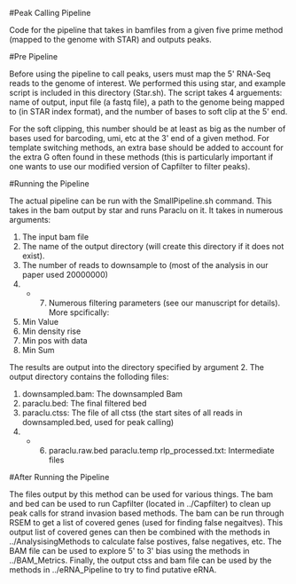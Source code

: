 #Peak Calling Pipeline

Code for the pipeline that takes in bamfiles from a given five prime method (mapped to the genome with STAR) and outputs peaks.

#Pre Pipeline

Before using the pipeline to call peaks, users must map the 5' RNA-Seq reads to the genome of interest. We performed this using star, and example script is included in this directory (Star.sh). The script takes 4 arguements: name of output, input file (a fastq file), a path to the genome being mapped to (in STAR index format), and the number of bases to soft clip at the 5' end.

For the soft clipping, this number should be at least as big as the number of bases used for barcoding, umi, etc at the 3' end of a given method. For template switching methods, an extra base should be added to account for the extra G often found in these methods (this is particularly important if one wants to use our modified version of Capfilter to filter peaks).

#Running the Pipeline

The actual pipeline can be run with the SmallPipeline.sh command. This takes in the bam output by star and runs Paraclu on it. It takes in numerous arguments:
1) The input bam file
2) The name of the output directory (will create this directory if it does not exist).
3) The number of reads to downsample to (most of the analysis in our paper used 20000000)
4) - 7) Numerous filtering parameters (see our manuscript for details). More spcifically:
4) Min Value
5) Min density rise
6) Min pos with data
7) Min Sum

The results are output into the directory specified by argument 2. The output directory contains the folloding files:
1) downsampled.bam: The downsampled Bam 
2) paraclu.bed: The final filtered bed  
3) paraclu.ctss: The file of all ctss (the start sites of all reads in downsampled.bed, used for peak calling) 
4) - 6) paraclu.raw.bed  paraclu.temp  rlp_processed.txt: Intermediate files



#After Running the Pipeline

The files output by this method can be used for various things. The bam and bed can be used to run Capfilter (located in ../Capfilter) to clean up peak calls for strand invasion based methods. The bam can be run through RSEM to get a list of covered genes (used for finding false negaitves). This output list of covered genes can then be combined with the methods in ../AnalysisingMethods to calculate false postives, false negatives, etc. The BAM file can be used to explore 5' to 3' bias using the methods in ../BAM_Metrics. Finally, the output ctss and bam file can be used by the methods in ../eRNA_Pipeline to try to find putative eRNA. 


